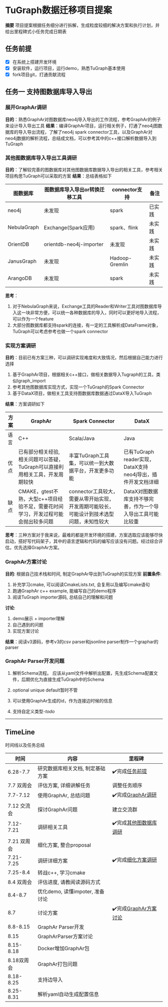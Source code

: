 # TuGraph数据迁移项目提案

**摘要** 项目提案根据任务细分进行拆解，生成粒度较细的解决方案和执行计划，并给出里程碑式小任务完成日期表

## 任务前提

- [x] 在系统上搭建开发环境
- [x] 安装软件，运行项目，运行demo，熟悉TuGraph基本使用
- [x] fork项目git，打通贡献流程

## 任务一 支持图数据库导入导出

### 展开GraphAr调研

**目的**：熟悉GraphAr对图数据库neo4j导入导出的工作流程，参考GraphAr的例子来设计导入导出工具
**结果**：编译GraphAr项目，运行相关例子，打通了neo4j图数据库的导入导出流程，了解了neo4j spark connector工具，以及GraphAr对neo4j数据的解析流程，总结成文档，可以参考其中的c++接口解析数据导入到TuGraph

### 其他图数据库导入导出工具调研

**目的**：了解较完善的图数据库对其他图数据库数据导入导出的相关工具，参考相关项目构思TuGraph可以采取的方案
**结果**：总结表格如下

| 图数据库    | 图数据库导入导出or转换迁移工具 | connector支持  | 备注   |
| ----------- | ------------------------------ | -------------- | ------ |
| neo4j       | 未发现                         | spark          | 已实践 |
| NebulaGraph | Exchange(Spark应用)            | spark、flink   | 未实践 |
| OrientDB    | orientdb-neo4j-importer        | 未发现         | 未实践 |
| JanusGraph  | 未发现                         | Hadoop-Gremlin | 未实践 |
| ArangoDB    | 未发现                         | spark          | 未实践 |

**思考**：

1. 对于NebulaGraph来说，Exchange工具的Reader和Writer工具对图数据库导入这一块非常方便，可以统一各种数据库的导入，同时可以更好地导入流程，可以作为一个feature
2. 大部分图数据库都支持spark的连接，有一定的工具解析成DataFrame对象，TuGraph可以考虑参考也做一个spark connector

### 实现方案调研

**目的**：目前已有方案三种，可以调研实现难度和大致情况，然后根据自己能力进行选择

1. 基于GraphAr项目，根据相关c++接口，做相关数据导入Tugraph的工具，类似lgraph_import
2. 参考其他图数据库实现方式，实现一个TuGraph的Spark Connector
3. 基于DataX项目，做相关工具支持图数据库数据通过DataX导入TuGraph

**结果**：方案调研如下

| 方案 | GraphAr                                                                           | Spark Connector                                                                           | DataX                                                        |
| ---- | --------------------------------------------------------------------------------- | ----------------------------------------------------------------------------------------- | ------------------------------------------------------------ |
| 语言 | C++                                                                               | Scala/Java                                                                                | Java                                                         |
| 优点 | 已有部分相关经验,相关问题可以答疑，TuGraph可以直接利用相关工具，开发周期较快      | 丰富TuGraph工具集，可以统一到大数据平台，开发更多功能                                     | 已有TuGraph reader实现，DataX支持neo4j导出，插件开发文档详细 |
| 缺点 | CMAKE，gtest不熟，大型c++项目经验不足，需要花时间学习，开发过程可能会抛出较多问题 | connector工具较大，需要从零开始实现，开发周期可能较长，可能设计到技术选型问题，未知性较大 | DataX对图数据库支持不够完善，作为一个导入导出工具可能比较重  |

**思考**：三种方案对于我来说，最难的都是开发环境的搭建，方案选取应该能够尽快启动，搭好写代码架子，其中的语言逻辑和代码的编写应该没有问题。经过综合评估，优先选择GraphAr方案。

### GraphAr方案讨论

**目的**: 根据自己技术栈和时间, 制定GraphAr导出到TuGraph的实现方案
**前置条件**:

1. 补充学习cmake, 可以阅读CmakeLists.txt, 会复用以及编写cmake语句
2. 跑通GraphAr c++ example, 能编写自己的demo程序
3. 阅读TuGraph importer源码, 总结自己的理解和问题

**讨论**:

1. demo展示 + importer理解
2. 自己遇到的问题
3. 实现方案讨论

**结果**：阅读v3源码，参考v3的csv parser和jsonline parser制作一个graphar的parser

### GraphAr Parser开发问题

1. 解析Schema流程。
应该从yaml文件中解析出配置，先生成Schema配置文件，后期优化为直接生成TuGraph中的Schema

2. optional unique default暂时不管
3. 可以使用GraphAr生成的id，作为连接边时候的信息
4. 支持自定义类型-*todo*

***

## TimeLine

时间线以及任务总结

| 时间        | 内容                             | 里程碑                                                 |
| ----------- | -------------------------------- | ------------------------------------------------------ |
| 6.28-7.7    | 研究数据库相关文档, 制定基础方案 | ✔️完成[任务前提](#任务前提)                             |
| 7.7 双周会  | 评估方案, 详细讲解任务           | 调整任务顺序                                           |
| 7.7-7.12    | 使用GraphAr, 总结问题            | ✔️完成[GraphAr调研](#展开graphar调研)                   |
| 7.12 交流会 | 探讨GraphAr问题                  | 建立交流群                                             |
| 7.12-7.21   | 调研相关工具                     | ✔️完成[其他图数据库调研](#其他图数据库导入导出工具调研) |
| 7.21 双周会 | 细化方案, 整合proposal           |                                                        |
| 7.21-7.25   | 调研详细方案                     | ✔️完成[细化方案调研](#实现方案调研)                     |
| 7.25-8.4    | 转战c++, 学习cmake               |                                                        |
| 8.4 双周会  | 评估进度, 请教阅读源码方式       |                                                        |
| 8.4-8.7     | 优化demo, 读懂impoter, 准备讨论  |                                                        |
| 8.7         | 讨论方案                         | ✔️完成[GraphAr方案讨论](#graphar方案讨论)               |
| 8.8-8.15    | GraphAr Parser开发               |                                                        |
| 8.15        | GraphArParser方案讨论            |                                                        |
| 8.15-8.18   | Docker增加GraphAr包              |                                                        |
| 8.18双周会  | GraphAr打包问题                  |                                                        |
| 8.18-8.25   | 支持边导入                       |                                                        |
| 8.25-8.31   | 解析yaml自动生成配置信息         |                                                        |
